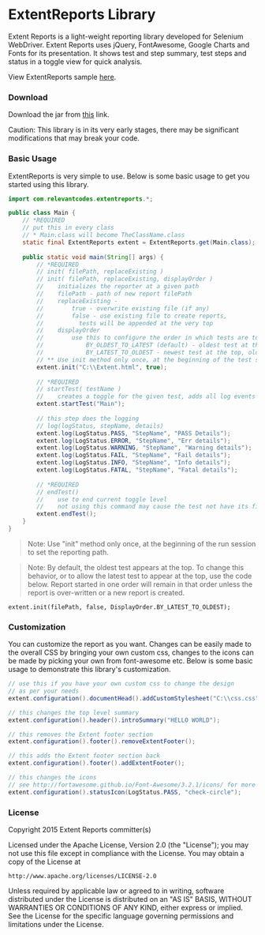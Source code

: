 # ExtentReports Library

Extent Reports is a light-weight reporting library developed for Selenium WebDriver. Extent Reports uses jQuery, FontAwesome, Google Charts and Fonts for its presentation. It shows test and step summary, test steps and status in a toggle view for quick analysis. 

View ExtentReports sample <a href='http://relevantcodes.com/ExtentReports/Extent.html'>here</a>.

### Download

Download the jar from <a href='http://relevantcodes.com/extentreports-for-selenium/'>this</a> link.

Caution:  This library is in its very early stages, there may be significant modifications that may break your code.

### Basic Usage

ExtentReports is very simple to use. Below is some basic usage to get you started using this library.  

```java
import com.relevantcodes.extentreports.*;

public class Main {
    // *REQUIRED
    // put this in every class 
    // * Main.class will become TheClassName.class
    static final ExtentReports extent = ExtentReports.get(Main.class); 
    
    public static void main(String[] args) {
        // *REQUIRED
        // init( filePath, replaceExisting )
        // init( filePath, replaceExisting, displayOrder )
        //    initializes the reporter at a given path
        //    filePath - path of new report filePath
        //    replaceExisting - 
        //        true - overwrite existing file (if any)
        //        false - use existing file to create reports, 
        //          tests will be appended at the very top
        //    displayOrder
        //        use this to configure the order in which tests are to be displayed
        //            BY_OLDEST_TO_LATEST (default) - oldest test at the top, newest at the end
        //            BY_LATEST_TO_OLDEST - newest test at the top, oldest at the end
        // ** Use init method only once, at the beginning of the test session
        extent.init("C:\\Extent.html", true);
 
        // *REQUIRED
        // startTest( testName )
        //    creates a toggle for the given test, adds all log events under it    
        extent.startTest("Main");
 
        // this step does the logging
        // log(logStatus, stepName, details)
        extent.log(LogStatus.PASS, "StepName", "PASS Details");      
        extent.log(LogStatus.ERROR, "StepName", "Err details");
        extent.log(LogStatus.WARNING, "StepName", "Warning details");
        extent.log(LogStatus.FAIL, "StepName", "Fail details");
        extent.log(LogStatus.INFO, "StepName", "Info details");
        extent.log(LogStatus.FATAL, "StepName", "Fatal details");
 
        // *REQUIRED
        // endTest()
        //    use to end current toggle level
        //    not using this command may cause the test not have its final status
        extent.endTest();
    }
}
```

> Note: Use "init" method only once, at the beginning of the run session to set the reporting path.

> Note: By default, the oldest test appears at the top. To change this behavior, or to allow the latest test to appear at the top, use the code below. Report started in one order will remain in that order unless the report is over-written or a new report is created.

```
extent.init(filePath, false, DisplayOrder.BY_LATEST_TO_OLDEST);
```

### Customization

You can customize the report as you want. Changes can be easily made to the overall CSS by bringing your own custom css, changes to the icons can be made by picking your own from font-awesome etc. Below is some basic usage to demonstrate this library's customization.

```java
// use this if you have your own custom css to change the design
// as per your needs
extent.configuration().documentHead().addCustomStylesheet("C:\\css.css");

// this changes the top level summary
extent.configuration().header().introSummary("HELLO WORLD");

// this removes the Extent footer section
extent.configuration().footer().removeExtentFooter();

// this adds the Extent footer section back
extent.configuration().footer().addExtentFooter();

// this changes the icons
// see http://fortawesome.github.io/Font-Awesome/3.2.1/icons/ for more info
extent.configuration().statusIcon(LogStatus.PASS, "check-circle");
```

### License

Copyright 2015 Extent Reports committer(s)

Licensed under the Apache License, Version 2.0 (the "License");
you may not use this file except in compliance with the License.
You may obtain a copy of the License at

    http://www.apache.org/licenses/LICENSE-2.0
    
Unless required by applicable law or agreed to in writing, software
distributed under the License is distributed on an "AS IS" BASIS,
WITHOUT WARRANTIES OR CONDITIONS OF ANY KIND, either express or implied.
See the License for the specific language governing permissions and
limitations under the License.
